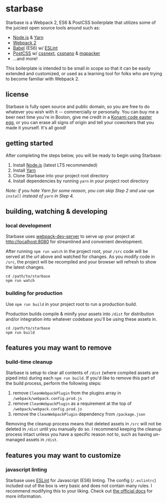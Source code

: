 # starbase
Starbase is a Webpack 2, ES6 & PostCSS boilerplate that utilizes some of the juiciest open source tools around such as:

* [Node.js](https://github.com/nodejs/node) & [Yarn](https://github.com/yarnpkg)
* [Webpack 2](https://github.com/webpack/webpack)
* [Babel](https://github.com/babel/babel) (ES6) w/ [ESLint](https://github.com/eslint/eslint)
* [PostCSS](https://github.com/postcss/postcss) w/ [cssnext](https://github.com/MoOx/postcss-cssnext), [cssnano](https://github.com/ben-eb/cssnano) & [mqpacker](https://github.com/hail2u/node-css-mqpacker)
* ...and more!

This boilerplate is intended to be small in scope so that it can be easily extended and customized, or used as a learning tool for folks who are trying to become familiar with Webpack 2.

## license
Starbase is fully open source and public domain, so you are free to do whatever you wish with it -- commercially or personally. You can buy me a beer next time you're in Boston, give me credit in a [Konami code easter egg](http://konamicodesites.com/), or you can erase all signs of origin and tell your coworkers that you made it yourself. It's all good!

## getting started
After completing the steps below, you will be ready to begin using Starbase:

1. Install [Node.js](https://nodejs.org) (latest LTS recommended)
2. Install [Yarn](https://yarnpkg.com)
3. Clone Starbase into your project root directory
4. Install dependencies by running `yarn` in your project root directory

_Note: if you hate Yarn for some reason, you can skip Step 2 and use `npm install` instead  of `yarn` in Step 4._

## building, watching & developing

### local development
Starbase uses [webpack-dev-server](https://github.com/webpack/webpack-dev-server) to serve up your project at [http://localhost:8080](http://localhost:8080) for streamlined and convenient development.

After running `npm run watch` in the project root, your `/src` code will be served at the url above and watched for changes. As you modify code in `/src`, the project will be recompiled and your browser will refresh to show the latest changes.

```
cd /path/to/starbase
npm run watch
```

### building for production
Use `npm run build` in your project root to run a production build.

Production builds compile & minify your assets into `/dist` for distribution and/or integration into whatever codebase you'll be using these assets in.

```
cd /path/to/starbase
npm run build
```

## features you may want to remove

### build-time cleanup
Starbase is setup to clear all contents of `/dist` (where compiled assets are piped into) during each `npm run build`. If you'd like to remove this part of the build process, perform the following steps:

1. remove `CleanWebpackPlugin` from the plugins array in `/webpack/webpack.config.prod.js`
2. remove `CleanWebpackPlugin` as a requirement at the top of `/webpack/webpack.config.prod.js`
3. remove the `CleanWebpackPlugin` dependency from `/package.json`

Removing the cleanup process means that deleted assets in `/src` will not be deleted in `/dist` until you manually do so. I recommend keeping the cleanup process intact unless you have a specific reason not to, such as having un-managed assets in `/dist`.

## features you may want to customize

### javascript linting

Starbase uses [ESLint](http://eslint.org/) for Javascript (ES6) linting. The config (`/.eslintrc`) included out of the box is very basic and does not contain many rules. I recommend modifying this to your liking. Check out [the official docs](http://eslint.org/docs/2.0.0/rules/) for more information.
